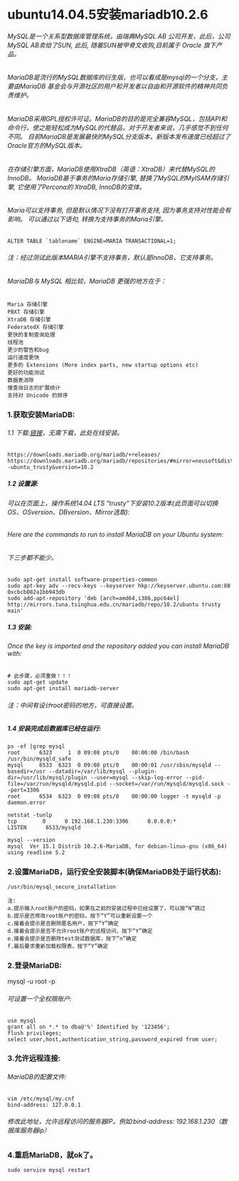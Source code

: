 ubuntu14.04.5安装mariadb10.2.6
===========================================
###### MySQL是一个关系型数据库管理系统，由瑞典MySQL AB 公司开发，此后，公司MySQL AB卖给了SUN, 此后, 随着SUN被甲骨文收购,目前属于 Oracle 旗下产品。
###### MariaDB是流行的MySQL数据库的衍生版，也可以看成是mysql的一个分支，主要由MariaDB 基金会与开源社区的用户和开发者以自由和开源软件的精神共同负责维护。
###### MariaDB采用GPL授权许可证。MariaDB的目的是完全兼容MySQL，包括API和命令行，使之能轻松成为MySQL的代替品，对于开发者来说，几乎感觉不到任何不同。 目前MariaDB是发展最快的MySQL分支版本，新版本发布速度已经超过了Oracle官方的MySQL版本。
###### 在存储引擎方面，MariaDB使用XtraDB（英语：XtraDB）来代替MySQL的InnoDB。 MariaDB基于事务的Maria存储引擎, 替换了MySQL的MyISAM存储引擎, 它使用了Percona的 XtraDB, InnoDB的变体。
###### Maria可以支持事务, 但是默认情况下没有打开事务支持, 因为事务支持对性能会有影响。 可以通过以下语句, 转换为支持事务的Maria引擎。
```
ALTER TABLE `tablename` ENGINE=MARIA TRANSACTIONAL=1;
```
###### 注：经过测试此版本MARIA引擎不支持事务，默认是InnoDB，它支持事务。
###### MariaDB与 MySQL 相比较，MariaDB 更强的地方在于：
```
Maria 存储引擎
PBXT 存储引擎
XtraDB 存储引擎
FederatedX 存储引擎
更快的复制查询处理
线程池
更少的警告和bug
运行速度更快
更多的 Extensions (More index parts, new startup options etc)
更好的功能测试
数据表消除
慢查询日志的扩展统计
支持对 Unicode 的排序
```
### 1.获取安装MariaDB:
###### 1.1 下载:[链接](https://downloads.mariadb.org/mariadb/+releases/)，无需下载，此处在线安装。
```
https://downloads.mariadb.org/mariadb/+releases/
https://downloads.mariadb.org/mariadb/repositories/#mirror=neusoft&distro=Ubuntu&distro_release=trusty--ubuntu_trusty&version=10.2
```
##### 1.2 设置源:
###### 可以在页面上，操作系统14.04 LTS "trusty"下安装10.2版本(此页面可以切换OS、OSversion、DBversion、Mirror选取):
###### Here are the commands to run to install MariaDB on your Ubuntu system:
###### 下三步都不能少。
```
sudo apt-get install software-properties-common
sudo apt-key adv --recv-keys --keyserver hkp://keyserver.ubuntu.com:80 0xcbcb082a1bb943db
sudo add-apt-repository 'deb [arch=amd64,i386,ppc64el] http://mirrors.tuna.tsinghua.edu.cn/mariadb/repo/10.2/ubuntu trusty main'
```
##### 1.3 安装:
###### Once the key is imported and the repository added you can install MariaDB with:
```
# 此步骤，必须重做！！！
sudo apt-get update
sudo apt-get install mariadb-server
```
###### 注：中间有设计root密码的地方，可直接设置。
##### 1.4 安装完成后数据库已经在运行:
```
ps -ef |grep mysql
root      6323     1  0 09:08 pts/0    00:00:00 /bin/bash /usr/bin/mysqld_safe
mysql     6533  6323  0 09:08 pts/0    00:00:01 /usr/sbin/mysqld --basedir=/usr --datadir=/var/lib/mysql --plugin-dir=/usr/lib/mysql/plugin --user=mysql --skip-log-error --pid-file=/var/run/mysqld/mysqld.pid --socket=/var/run/mysqld/mysqld.sock --port=3306
root      6534  6323  0 09:08 pts/0    00:00:00 logger -t mysqld -p daemon.error
```
```
netstat -tunlp
tcp        0      0 192.168.1.230:3306      0.0.0.0:*               LISTEN      6533/mysqld 
```
```
mysql --version
mysql  Ver 15.1 Distrib 10.2.6-MariaDB, for debian-linux-gnu (x86_64) using readline 5.2
```
### 2.设置MariaDB，运行安全安装脚本(确保MariaDB处于运行状态):
```
/usr/bin/mysql_secure_installation
```
```
注:
a.提示输入root账户的密码，如果在之前的安装过程中已经设置了，可以按“N”跳过
b.提示是否修改root账户的密码，按下“Y”可以重新设置一个
c.接着会提示是否删除匿名用户，按下“Y”确定
d.接着会提示是否不允许root账户的远程访问，按下“Y”确定
e.接着会提示是否删除test测试数据库，按下“n”确定
f.最后要求重新加载权限表，按下“Y”确定
```
### 2.登录MariaDB:
mysql -u root -p
###### 可设置一个全权限账户:
```
use mysql
grant all on *.* to dba@'%' Identified by '123456';
flush privileges;
select user,host,authentication_string,password_expired from user;
```
### 3.允许远程连接:
###### MariaDB的配置文件:
```
vim /etc/mysql/my.cnf
bind-address: 127.0.0.1
```
###### 修改此地址，允许远程访问的服务器IP。例如:bind-address: 192.168.1.230（数据库服务器ip）
### 4.重启MariaDB，就ok了。
```
sudo service mysql restart
```
